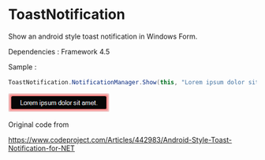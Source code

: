 # ToastNotification
Show an android style toast notification in Windows Form.

Dependencies :
Framework 4.5

Sample :
```C#
ToastNotification.NotificationManager.Show(this, "Lorem ipsum dolor sit amet.", System.Drawing.Color.Green, 3000, new System.Drawing.Font(this.Font.Name, 10));
```
![alt text](ToastNotification.png)

Original code from

https://www.codeproject.com/Articles/442983/Android-Style-Toast-Notification-for-NET

